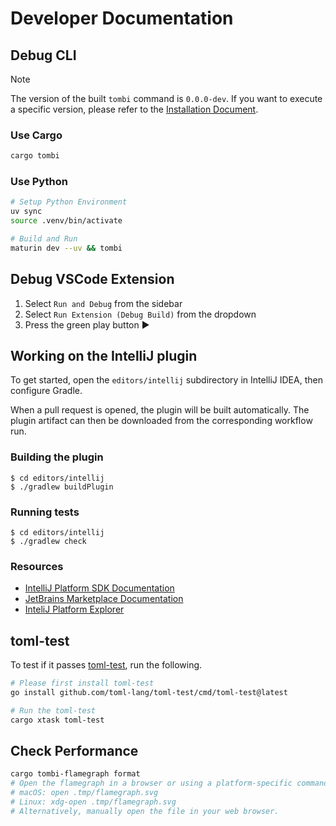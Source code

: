 # Developer Documentation

## Debug CLI

> [!NOTE]
> The version of the built `tombi` command is `0.0.0-dev`. If you want to execute a specific version, please refer to the [Installation Document](https://tombi-toml.github.io/tombi/docs/installation).

### Use Cargo
```sh
cargo tombi
```

### Use Python
```sh
# Setup Python Environment
uv sync
source .venv/bin/activate

# Build and Run
maturin dev --uv && tombi
```

## Debug VSCode Extension
1. Select `Run and Debug` from the sidebar
2. Select `Run Extension (Debug Build)` from the dropdown
3. Press the green play button ▶️

## Working on the IntelliJ plugin

To get started, open the `editors/intellij` subdirectory in IntelliJ IDEA,
then configure Gradle.

When a pull request is opened, the plugin will be built automatically.
The plugin artifact can then be downloaded from the corresponding workflow run.

### Building the plugin

```shell
$ cd editors/intellij
$ ./gradlew buildPlugin
```

### Running tests

```shell
$ cd editors/intellij
$ ./gradlew check
```

### Resources

* [IntelliJ Platform SDK Documentation](https://plugins.jetbrains.com/docs/intellij/welcome.html)
* [JetBrains Marketplace Documentation](https://plugins.jetbrains.com/docs/marketplace/discover-jetbrains-marketplace.html)
* [InteliJ Platform Explorer](https://plugins.jetbrains.com/intellij-platform-explorer/extensions)

## toml-test

To test if it passes [toml-test](https://github.com/toml-lang/toml-test), run the following.

```sh
# Please first install toml-test
go install github.com/toml-lang/toml-test/cmd/toml-test@latest

# Run the toml-test
cargo xtask toml-test
```

## Check Performance

```sh
cargo tombi-flamegraph format
# Open the flamegraph in a browser or using a platform-specific command:
# macOS: open .tmp/flamegraph.svg
# Linux: xdg-open .tmp/flamegraph.svg
# Alternatively, manually open the file in your web browser.
```
